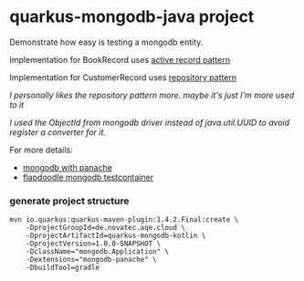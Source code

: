 # quarkus-mongodb-java project

Demonstrate how easy is testing a mongodb entity.

Implementation for BookRecord uses [active record pattern](https://www.martinfowler.com/eaaCatalog/activeRecord.html)

Implementation for CustomerRecord uses [repository pattern](https://martinfowler.com/eaaCatalog/repository.html)

_I personally likes the repository pattern more. maybe it's just I'm more used to it_

_I used the ObjectId from mongodb driver instead of java.util.UUID to avoid register a converter for it._

For more details:
* [mongodb with panache](https://quarkus.io/guides/mongodb-panache)
* [flapdoodle mongodb testcontainer](https://github.com/flapdoodle-oss/de.flapdoodle.embed.mongo)


### generate project structure

```
mvn io.quarkus:quarkus-maven-plugin:1.4.2.Final:create \
    -DprojectGroupId=de.novatec.aqe.cloud \
    -DprojectArtifactId=quarkus-mongodb-kotlin \
    -DprojectVersion=1.0.0-SNAPSHOT \
    -DclassName="mongodb.Application" \
    -Dextensions="mongodb-panache" \
    -DbuildTool=gradle
```